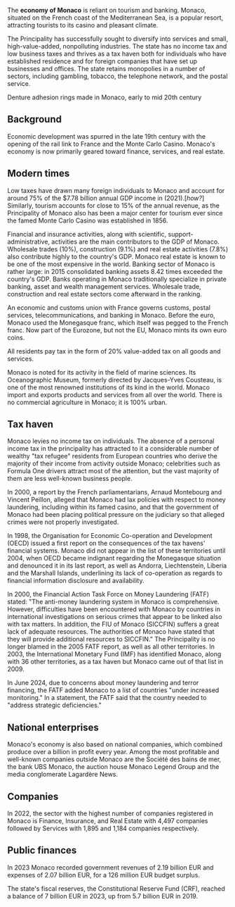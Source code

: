 The **economy of Monaco** is reliant on tourism and banking. Monaco, situated
on the French coast of the Mediterranean Sea, is a popular resort, attracting
tourists to its casino and pleasant climate.

The Principality has successfully sought to diversify into services and small,
high-value-added, nonpolluting industries. The state has no income tax and low
business taxes and thrives as a tax haven both for individuals who have
established residence and for foreign companies that have set up businesses
and offices. The state retains monopolies in a number of sectors, including
gambling, tobacco, the telephone network, and the postal service.

Denture adhesion rings made in Monaco, early to mid 20th century

## Background

Economic development was spurred in the late 19th century with the opening of
the rail link to France and the Monte Carlo Casino. Monaco's economy is now
primarily geared toward finance, services, and real estate.

## Modern times

Low taxes have drawn many foreign individuals to Monaco and account for around
75% of the $7.78 billion annual GDP income in (2021).[_how?_] Similarly,
tourism accounts for close to 15% of the annual revenue, as the Principality
of Monaco also has been a major center for tourism ever since the famed Monte
Carlo Casino was established in 1856.

Financial and insurance activities, along with scientific, support-
administrative, activities are the main contributors to the GDP of Monaco.
Wholesale trades (10%), construction (9.1%) and real estate activities (7.8%)
also contribute highly to the country's GDP. Monaco real estate is known to be
one of the most expensive in the world. Banking sector of Monaco is rather
large: in 2015 consolidated banking assets 8.42 times exceeded the country's
GDP. Banks operating in Monaco traditionally specialize in private banking,
asset and wealth management services. Wholesale trade, construction and real
estate sectors come afterward in the ranking.

An economic and customs union with France governs customs, postal services,
telecommunications, and banking in Monaco. Before the euro, Monaco used the
Monegasque franc, which itself was pegged to the French franc. Now part of the
Eurozone, but not the EU, Monaco mints its own euro coins.

All residents pay tax in the form of 20% value-added tax on all goods and
services.

Monaco is noted for its activity in the field of marine sciences. Its
Oceanographic Museum, formerly directed by Jacques-Yves Cousteau, is one of
the most renowned institutions of its kind in the world. Monaco import and
exports products and services from all over the world. There is no commercial
agriculture in Monaco; it is 100% urban.

## Tax haven

Monaco levies no income tax on individuals. The absence of a personal income
tax in the principality has attracted to it a considerable number of wealthy
"tax refugee" residents from European countries who derive the majority of
their income from activity outside Monaco; celebrities such as Formula One
drivers attract most of the attention, but the vast majority of them are less
well-known business people.

In 2000, a report by the French parliamentarians, Arnaud Montebourg and
Vincent Peillon, alleged that Monaco had lax policies with respect to money
laundering, including within its famed casino, and that the government of
Monaco had been placing political pressure on the judiciary so that alleged
crimes were not properly investigated.

In 1998, the Organisation for Economic Co-operation and Development (OECD)
issued a first report on the consequences of the tax havens' financial
systems. Monaco did not appear in the list of these territories until 2004,
when OECD became indignant regarding the Monegasque situation and denounced it
in its last report, as well as Andorra, Liechtenstein, Liberia and the
Marshall Islands, underlining its lack of co-operation as regards to financial
information disclosure and availability.

In 2000, the Financial Action Task Force on Money Laundering (FATF) stated:
"The anti-money laundering system in Monaco is comprehensive. However,
difficulties have been encountered with Monaco by countries in international
investigations on serious crimes that appear to be linked also with tax
matters. In addition, the FIU of Monaco (SICCFIN) suffers a great lack of
adequate resources. The authorities of Monaco have stated that they will
provide additional resources to SICCFIN." The Principality is no longer blamed
in the 2005 FATF report, as well as all other territories. In 2003, the
International Monetary Fund (IMF) has identified Monaco, along with 36 other
territories, as a tax haven but Monaco came out of that list in 2009.

In June 2024, due to concerns about money laundering and terror financing, the
FATF added Monaco to a list of countries "under increased monitoring." In a
statement, the FATF said that the country needed to "address strategic
deficiencies."

## National enterprises

Monaco's economy is also based on national companies, which combined produce
over a billion in profit every year. Among the most profitable and well-known
companies outside Monaco are the Société des bains de mer, the bank UBS
Monaco, the auction house Monaco Legend Group and the media conglomerate
Lagardère News.

## Companies

In 2022, the sector with the highest number of companies registered in Monaco
is Finance, Insurance, and Real Estate with 4,497 companies followed by
Services with 1,895 and 1,184 companies respectively.

## Public finances

In 2023 Monaco recorded government revenues of 2.19 billion EUR and expenses
of 2.07 billion EUR, for a 126 million EUR budget surplus.

The state's fiscal reserves, the Constitutional Reserve Fund (CRF), reached a
balance of 7 billion EUR in 2023, up from 5.7 billion EUR in 2019.